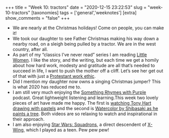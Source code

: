+++
title = "Week 10: tractors"
date = "2020-12-15 23:22:53"
slug = "week-10-tractors"
[taxonomies]
tags = ['general','weeknotes']
[extra]
show_comments = "false"
+++

- We are nearly at the Christmas holidays! Come on people, you can make it!
- We took our daughter to see Father Christmas making his way down a nearby road, on a sleigh being pulled by a tractor. We are in the west country, after all.
- As part of my “classics I’ve never read” series I am reading [Little Women](https://www.goodreads.com/book/show/1934.Little_Women). I like the story, and the writing, but each time we get a homily about how hard work, modesty and gratitude are all that’s needed to succeed in life, I want to push the mother off a cliff. Let’s see her get out of that with just a [Protestant work ethic](https://en.wikipedia.org/wiki/Protestant_work_ethic).
- Did I mention my daughter now owns a singing Christmas jumper? This is what 2020 has reduced me to.
- I am still very much enjoying the [Something Rhymes with Purple](https://play.acast.com/s/somethingrhymeswithpurple) podcast. Great lightweight listening and learning.This week two lovely pieces of art have made me happy. The first is [watching Tony Hart drawing with pastels](https://twitter.com/BBCArchive/status/1334139003621105664) and the second is [Watercolor by Shibasaki as he paints a tree](https://youtu.be/F_Bl7JXQUTg). Both videos are so relaxing to watch and inspirational in their approach.
- I am also enjoying [Star Wars: Squadrons](https://en.wikipedia.org/wiki/Star_Wars:_Squadrons), a direct descendent of [X-Wing](https://en.wikipedia.org/wiki/Star_Wars:_X-Wing), which I played as a teen. Pew pew pew!
